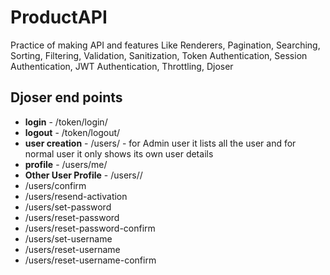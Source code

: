 # ProductAPI
Practice of making API and features Like Renderers, Pagination, Searching, Sorting, Filtering, Validation, Sanitization, Token Authentication, Session Authentication, JWT Authentication, Throttling, Djoser

## Djoser end points
- **login** - /token/login/
- **logout** - /token/logout/
- **user creation** - /users/  - for Admin user it lists all the user and for normal user it only shows its own user details
- **profile** - /users/me/
- **Other User Profile** - /users/<username>/
- /users/confirm
- /users/resend-activation
- /users/set-password
- /users/reset-password
- /users/reset-password-confirm
- /users/set-username
- /users/reset-username
- /users/reset-username-confirm


